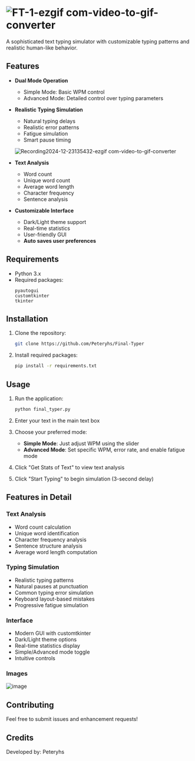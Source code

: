 


# ![FT-1-ezgif com-video-to-gif-converter](https://github.com/user-attachments/assets/e19e7746-0dde-488d-8083-7264d933b4b9)


A sophisticated text typing simulator with customizable typing patterns and realistic human-like behavior.

## Features

- **Dual Mode Operation**
  - Simple Mode: Basic WPM control
  - Advanced Mode: Detailed control over typing parameters

- **Realistic Typing Simulation**
  - Natural typing delays
  - Realistic error patterns
  - Fatigue simulation
  - Smart pause timing
    
   ![Recording2024-12-23135432-ezgif com-video-to-gif-converter](https://github.com/user-attachments/assets/79b3ed93-ab5f-4b2c-a572-5e6927d3fcf0)

- **Text Analysis**
  - Word count
  - Unique word count
  - Average word length
  - Character frequency
  - Sentence analysis

- **Customizable Interface**
  - Dark/Light theme support
  - Real-time statistics
  - User-friendly GUI
  - **Auto saves user preferences** 

## Requirements

- Python 3.x
- Required packages:
  ```
  pyautogui
  customtkinter
  tkinter
  ```

## Installation

1. Clone the repository:
   ```bash
   git clone https://github.com/Peteryhs/Final-Typer
   ```

2. Install required packages:
   ```bash
   pip install -r requirements.txt
   ```

## Usage

1. Run the application:
   ```bash
   python final_typer.py
   ```

2. Enter your text in the main text box

3. Choose your preferred mode:
   - **Simple Mode**: Just adjust WPM using the slider
   - **Advanced Mode**: Set specific WPM, error rate, and enable fatigue mode

4. Click "Get Stats of Text" to view text analysis

5. Click "Start Typing" to begin simulation (3-second delay)

## Features in Detail

### Text Analysis
- Word count calculation
- Unique word identification
- Character frequency analysis
- Sentence structure analysis
- Average word length computation

### Typing Simulation
- Realistic typing patterns
- Natural pauses at punctuation
- Common typing error simulation
- Keyboard layout-based mistakes
- Progressive fatigue simulation

### Interface
- Modern GUI with customtkinter
- Dark/Light theme options
- Real-time statistics display
- Simple/Advanced mode toggle
- Intuitive controls

### Images
![image](https://github.com/user-attachments/assets/8e62d36c-7add-4ed5-b9e9-0d01db75f0de)


## Contributing

Feel free to submit issues and enhancement requests!

## Credits

Developed by: Peteryhs

